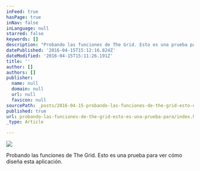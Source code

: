 ```yaml
---
inFeed: true
hasPage: true
inNav: false
inLanguage: null
starred: false
keywords: []
description: "Probando las funciones de The Grid. Esto es una prueba para ver cómo diseña esta aplicación.\_"
datePublished: '2016-04-15T15:12:16.824Z'
dateModified: '2016-04-15T15:11:26.191Z'
title: ''
author: []
authors: []
publisher:
  name: null
  domain: null
  url: null
  favicon: null
sourcePath: _posts/2016-04-15-probando-las-funciones-de-the-grid-esto-es-una-prueba-para.md
published: true
url: probando-las-funciones-de-the-grid-esto-es-una-prueba-para/index.html
_type: Article

---
```

![](https://the-grid-user-content.s3-us-west-2.amazonaws.com/e2eed308-4088-48b2-9c6f-b9b34b707762.jpg)

Probando las funciones de The Grid. Esto es una prueba para ver cómo diseña esta aplicación.